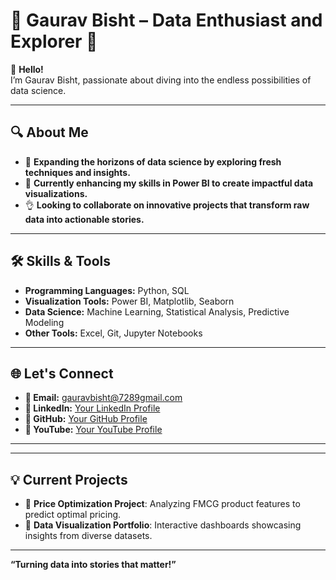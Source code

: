 # 🌟 Gaurav Bisht – Data Enthusiast and Explorer 🚀  

👋 **Hello!**  
I’m Gaurav Bisht, passionate about diving into the endless possibilities of data science.  

---

## 🔍 About Me  
- 👀 **Expanding the horizons of data science by exploring fresh techniques and insights.**  
- 🌱 **Currently enhancing my skills in Power BI to create impactful data visualizations.**  
- 👌 **Looking to collaborate on innovative projects that transform raw data into actionable stories.**  

---

## 🛠️ Skills & Tools  
- **Programming Languages:** Python, SQL  
- **Visualization Tools:** Power BI, Matplotlib, Seaborn  
- **Data Science:** Machine Learning, Statistical Analysis, Predictive Modeling  
- **Other Tools:** Excel, Git, Jupyter Notebooks  

---

## 🌐 Let's Connect  
- **📧 Email:** gauravbisht@7289gmail.com  
- **💼 LinkedIn:** [Your LinkedIn Profile](www.linkedin.com/in/gaurav-bisht-5ba740284)  
- **🌟 GitHub:** [Your GitHub Profile](github.com/Grav-D-Scientist-08/Python-for-Data-Science)
- **🤖 YouTube:** [Your YouTube Profile](http://www.youtube.com/@DataDojo779)

---



---

## 💡 Current Projects  
- 🚧 **Price Optimization Project**: Analyzing FMCG product features to predict optimal pricing.  
- 🌟 **Data Visualization Portfolio**: Interactive dashboards showcasing insights from diverse datasets.  

---



**“Turning data into stories that matter!”**  







